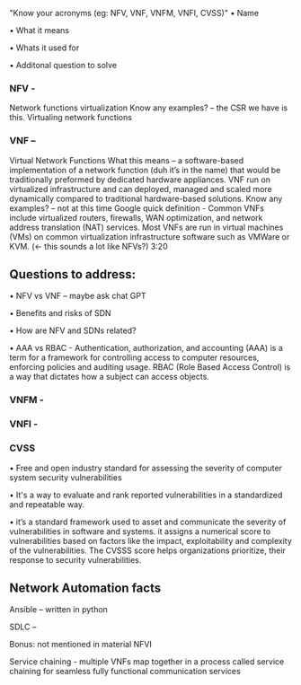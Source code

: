 "Know your acronyms (eg: NFV, VNF, VNFM, VNFI, CVSS)"
•	Name

•	What it means

•	Whats it used for 

•	Additonal question to solve


### NFV - 
Network functions virtualization 
Know any examples? – the CSR we have is this.
Virtualing network functions


### VNF – 
Virtual Network Functions
What this means – a software-based implementation of a network function (duh it’s in the name) that would be traditionally preformed by dedicated hardware appliances. VNF run on virtualized infrastructure and can deployed, managed and scaled more dynamically compared to traditional hardware-based solutions.
Know any examples? – not at this time
Google quick definition - Common VNFs include virtualized routers, firewalls, WAN optimization, and network address translation (NAT) services. Most VNFs are run in virtual machines (VMs) on common virtualization infrastructure software such as VMWare or KVM. (<- this sounds a lot like NFVs?)
3:20

## Questions to address:

•	NFV vs VNF – maybe ask chat GPT

•	Benefits and risks of SDN

•	How are NFV and SDNs related?

•	AAA vs RBAC - Authentication, authorization, and accounting (AAA) is a term for a framework for controlling access to computer resources, enforcing policies and auditing usage. RBAC (Role Based Access Control) is a way that dictates how a subject can access objects.

### VNFM - 

### VNFI - 

### CVSS
•	Free and open industry standard for assessing the severity of computer system security vulnerabilities

•	It's a way to evaluate and rank reported vulnerabilities in a standardized and repeatable way.

•	it’s a standard framework used to asset and communicate the severity of vulnerabilities in software and systems. it assigns a numerical score to vulnerabilities based on factors like the impact, exploitability and complexity of the vulnerabilities. The CVSSS score helps organizations prioritize, their response to security vulnerabilities.

## Network Automation facts
Ansible – written in python



SDLC – 

Bonus: not mentioned in material
NFVI


Service chaining - multiple VNFs map together in a process called service chaining for seamless fully functional communication services 
